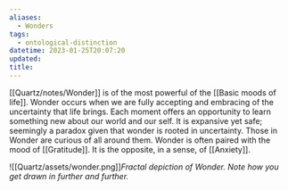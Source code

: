 ```yaml
---
aliases:
  - Wonders
tags:
  - ontological-distinction
datetime: 2023-01-25T20:07:20
updated: 
title: 
---
```

[[Quartz/notes/Wonder]] is of the most powerful of the [[Basic moods of life]]. Wonder occurs when we are fully accepting and embracing of the uncertainty that life brings. Each moment offers an opportunity to learn something new about our world and our self. It is expansive yet safe; seemingly a paradox given that wonder is rooted in uncertainty. Those in Wonder are curious of all around them. Wonder is often paired with the mood of [[Gratitude]]. It is the opposite, in a sense, of [[Anxiety]]. 

![[Quartz/assets/wonder.png]]*Fractal depiction of Wonder. Note how you get drawn in further and further.*